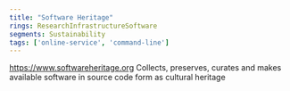 ```yaml
---
title: "Software Heritage"
rings: ResearchInfrastructureSoftware
segments: Sustainability
tags: ['online-service', 'command-line']
---
```

https://www.softwareheritage.org
Collects, preserves, curates and makes available software in source code form as cultural heritage
